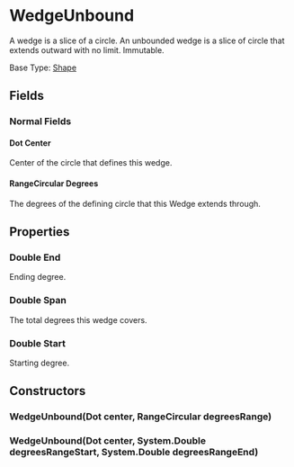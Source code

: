 # WedgeUnbound

A wedge is a slice of a circle. An unbounded wedge is a slice of circle that extends outward with no limit. Immutable.

Base Type: [Shape](Shape.md)

## Fields

### Normal Fields

#### Dot Center

Center of the circle that defines this wedge.

#### RangeCircular Degrees

The degrees of the defining circle that this Wedge extends through.

## Properties

### Double End

Ending degree.

### Double Span

The total degrees this wedge covers.

### Double Start

Starting degree.

## Constructors

### WedgeUnbound(Dot center, RangeCircular degreesRange)

### WedgeUnbound(Dot center, System.Double degreesRangeStart, System.Double degreesRangeEnd)

